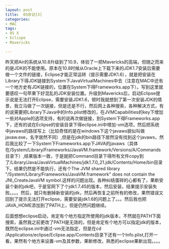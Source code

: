 ```yaml
---
layout: post
title:  OS杂记[3]
categories:
- MAC
tags:
- OS X
- Eclispe
- Mavericks

---
```


昨天把Air的系统从10.8升级到了10.9，体验了一把Mavericks的高端，但随之而来的是JDK的不能使用。原本在10.8时候从Oracle上下载下来的JDK1.7安装后需要做一个文件的链接，Eclipse才能正常运转（提示需要JDK1.6），就是把安装在Library下得JDK链接到System下JavaVirtualMachines中去（注意在MAC中还有一个地方史有JDK链接的，位置在System下得Frameworks.app下）。写到这里就要感叹一句苹果下好混乱的JDK安装位置。升级到Mavericks后，启动Eclipse提示说是无法打开Eclipse，需要安装JDK1.6，顿时我就想到了第一次安装JDK的情景，我立马做了一次链接，但是还是不行，然后网上各种搜索，各种解决方式，有的说需要把Library下Java中的Info.plist修改的，在JVMCapabilities的key下增加一些对Apple的选项支持，有的说再次做链接，到System下得Frameworks.app下，还有的说在Eclipse的安装目录下得eclipse.ini中增加-vm选项，然后把系统中javaws的路径写上（比较奇怪的是在windows下这个javaws貌似叫做javaw.exe，名字居然不同）,但是在jdk的bin路径下居然没有找到这个javaws，然后我比较了一下System下Frameworks.app下JAVA的javaws（具体在/System/Library/Frameworks/JavaVM.framework/Versions/A/Commands目录下）,结果版本一致，于是就把Command目录下得所有文件copy到了/Library/Java/JavaVirtualMachines/jdk1.7.0_21.jdk/Contents/Home/bin目录下。结果仍然是不能执行，还有个The JVM shared library "/System/Library/Frameworks/JavaVM.framework" does not contain the JNI_CreateJavaVM symbol.这样的问题出现。各种纠结蛋碎的心都有了，果断安装个新的jdk吧，于是官网下了个jdk1.7.45的版本，然后安装，结果提示安装失败。。。。然后，就只有删掉新安装的jdk，然后再恢复之前所有的修改，果然错误又回到了提示无法打开eclipse，需要安装jdk1.6的问题上了。。。然后我也把JAVA_HOME添加到了PATH上，但是仍然问题继续。

后面想想eclipse启动，肯定有个地方指定所使用的jdk版本，不然就在PATH下面搜索，虽然我之前更改了PATH是无效的，但是肯定有个地方可以指定jdk的版本，既然在eclipse.ini中通过-vm无法指定，但是在cd /Applications/eclipse/Eclipse.app/Contents目录下还有一个Info.plist,打开一看，果然有个地方来设置-vm及其参数，果断修改，熟悉的eclipse果断出现。。。。